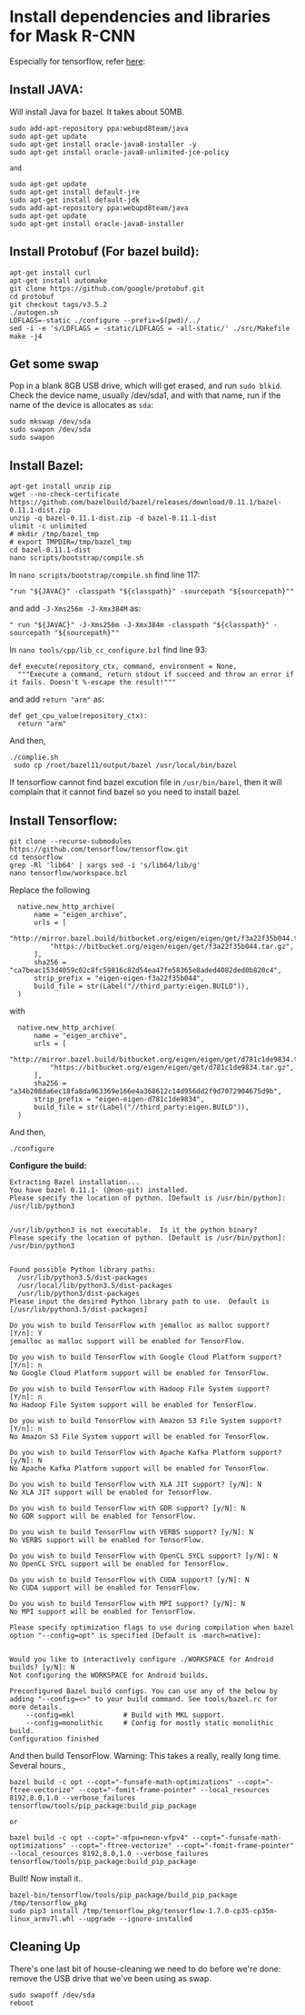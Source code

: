 # Install dependencies and libraries for Mask R-CNN
Especially for tensorflow, refer [here](https://hackernoon.com/running-yolo-on-odroid-yolodroid-5a89481ec141):

## Install JAVA:
Will install Java for bazel. It takes about 50MB.

```
sudo add-apt-repository ppa:webupd8team/java
sudo apt-get update
sudo apt-get install oracle-java8-installer -y
sudo apt-get install oracle-java8-unlimited-jce-policy

and 

sudo apt-get update
sudo apt-get install default-jre
sudo apt-get install default-jdk
sudo add-apt-repository ppa:webupd8team/java
sudo apt-get update
sudo apt-get install oracle-java8-installer
```

## Install Protobuf (For bazel build):
```
apt-get install curl
apt-get install automake
git clone https://github.com/google/protobuf.git
cd protobuf
git checkout tags/v3.5.2
./autogen.sh
LDFLAGS=-static ./configure --prefix=$(pwd)/../
sed -i -e 's/LDFLAGS = -static/LDFLAGS = -all-static/' ./src/Makefile
make -j4
```

## Get some swap

Pop in a blank 8GB USB drive, which will get erased, and run ```sudo blkid```. Check the device name, usually /dev/sda1, and with that name, run if the name of the device is allocates as ```sda```:
```
sudo mkswap /dev/sda
sudo swapon /dev/sda
sudo swapon
```

## Install Bazel:

```
apt-get install unzip zip
wget --no-check-certificate https://github.com/bazelbuild/bazel/releases/download/0.11.1/bazel-0.11.1-dist.zip
unzip -q bazel-0.11.1-dist.zip -d bazel-0.11.1-dist
ulimit -c unlimited
# mkdir /tmp/bazel_tmp
# export TMPDIR=/tmp/bazel_tmp
cd bazel-0.11.1-dist
nano scripts/bootstrap/compile.sh
```
In ```nano scripts/bootstrap/compile.sh``` find line 117:
```
"run "${JAVAC}" -classpath "${classpath}" -sourcepath "${sourcepath}""
```
and add ```-J-Xms256m -J-Xmx384M``` as:
```
" run "${JAVAC}" -J-Xms256m -J-Xmx384m -classpath "${classpath}" -sourcepath "${sourcepath}""
```
In ```nano tools/cpp/lib_cc_configure.bzl``` find line 93:
```
def execute(repository_ctx, command, environment = None,
  """Execute a command, return stdout if succeed and throw an error if it fails. Doesn't %-escape the result!"""
```
and add ```return "arm"``` as:
```
def get_cpu_value(repository_ctx):
  return "arm"
```

And then,
```
./complie.sh
 sudo cp /root/bazel11/output/bazel /usr/local/bin/bazel
```
If tensorflow cannot find bazel excution file in ```/usr/bin/bazel```, then it will complain that it cannot find bazel so you need to install bazel.

## Install Tensorflow:
```
git clone --recurse-submodules https://github.com/tensorflow/tensorflow.git
cd tensorflow
grep -Rl 'lib64' | xargs sed -i 's/lib64/lib/g'
nano tensorflow/workspace.bzl
```
Replace the following
```
  native.new_http_archive(
      name = "eigen_archive",
      urls = [
          "http://mirror.bazel.build/bitbucket.org/eigen/eigen/get/f3a22f35b044.tar.gz",
          "https://bitbucket.org/eigen/eigen/get/f3a22f35b044.tar.gz",
      ],
      sha256 = "ca7beac153d4059c02c8fc59816c82d54ea47fe58365e8aded4082ded0b820c4",
      strip_prefix = "eigen-eigen-f3a22f35b044",
      build_file = str(Label("//third_party:eigen.BUILD")),
  )
```
with
```
  native.new_http_archive(
      name = "eigen_archive",
      urls = [
          "http://mirror.bazel.build/bitbucket.org/eigen/eigen/get/d781c1de9834.tar.gz",
          "https://bitbucket.org/eigen/eigen/get/d781c1de9834.tar.gz",
      ],
      sha256 = "a34b208da6ec18fa8da963369e166e4a368612c14d956dd2f9d7072904675d9b",
      strip_prefix = "eigen-eigen-d781c1de9834",
      build_file = str(Label("//third_party:eigen.BUILD")),
  )
```
And then,
```
./configure
```
**Configure the build:**
```
Extracting Bazel installation...
You have bazel 0.11.1- (@non-git) installed.
Please specify the location of python. [Default is /usr/bin/python]: /usr/lib/python3


/usr/lib/python3 is not executable.  Is it the python binary?
Please specify the location of python. [Default is /usr/bin/python]: /usr/bin/python3


Found possible Python library paths:
  /usr/lib/python3.5/dist-packages
  /usr/local/lib/python3.5/dist-packages
  /usr/lib/python3/dist-packages
Please input the desired Python library path to use.  Default is [/usr/lib/python3.5/dist-packages]

Do you wish to build TensorFlow with jemalloc as malloc support? [Y/n]: Y
jemalloc as malloc support will be enabled for TensorFlow.

Do you wish to build TensorFlow with Google Cloud Platform support? [Y/n]: n
No Google Cloud Platform support will be enabled for TensorFlow.

Do you wish to build TensorFlow with Hadoop File System support? [Y/n]: n
No Hadoop File System support will be enabled for TensorFlow.

Do you wish to build TensorFlow with Amazon S3 File System support? [Y/n]: n
No Amazon S3 File System support will be enabled for TensorFlow.

Do you wish to build TensorFlow with Apache Kafka Platform support? [y/N]: N
No Apache Kafka Platform support will be enabled for TensorFlow.

Do you wish to build TensorFlow with XLA JIT support? [y/N]: N
No XLA JIT support will be enabled for TensorFlow.

Do you wish to build TensorFlow with GDR support? [y/N]: N
No GDR support will be enabled for TensorFlow.

Do you wish to build TensorFlow with VERBS support? [y/N]: N
No VERBS support will be enabled for TensorFlow.

Do you wish to build TensorFlow with OpenCL SYCL support? [y/N]: N
No OpenCL SYCL support will be enabled for TensorFlow.

Do you wish to build TensorFlow with CUDA support? [y/N]: N
No CUDA support will be enabled for TensorFlow.

Do you wish to build TensorFlow with MPI support? [y/N]: N
No MPI support will be enabled for TensorFlow.

Please specify optimization flags to use during compilation when bazel option "--config=opt" is specified [Default is -march=native]: 


Would you like to interactively configure ./WORKSPACE for Android builds? [y/N]: N
Not configuring the WORKSPACE for Android builds.

Preconfigured Bazel build configs. You can use any of the below by adding "--config=<>" to your build command. See tools/bazel.rc for more details.
	--config=mkl         	# Build with MKL support.
	--config=monolithic  	# Config for mostly static monolithic build.
Configuration finished
```
And then build TensorFlow. Warning: This takes a really, really long time. Several hours.,
```
bazel build -c opt --copt="-funsafe-math-optimizations" --copt="-ftree-vectorize" --copt="-fomit-frame-pointer" --local_resources 8192,8.0,1.0 --verbose_failures tensorflow/tools/pip_package:build_pip_package

or

bazel build -c opt --copt="-mfpu=neon-vfpv4" --copt="-funsafe-math-optimizations" --copt="-ftree-vectorize" --copt="-fomit-frame-pointer" --local_resources 8192,8.0,1.0 --verbose_failures tensorflow/tools/pip_package:build_pip_package
```

Built! Now install it..
```
bazel-bin/tensorflow/tools/pip_package/build_pip_package /tmp/tensorflow_pkg
sudo pip3 install /tmp/tensorflow_pkg/tensorflow-1.7.0-cp35-cp35m-linux_armv7l.whl --upgrade --ignore-installed
```

## Cleaning Up
There's one last bit of house-cleaning we need to do before we're done: remove the USB drive that we've been using as swap.
```
sudo swapoff /dev/sda
reboot
```

